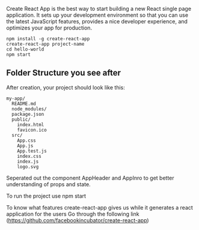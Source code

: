 
Create React App is the best way to start building a new React single page application. It sets up your development environment so that you can use the latest JavaScript features, provides a nice developer experience, and optimizes your app for production.

```
npm install -g create-react-app
create-react-app project-name
cd hello-world
npm start

```


## Folder Structure you see after

After creation, your project should look like this:

```
my-app/
  README.md
  node_modules/
  package.json
  public/
    index.html
    favicon.ico
  src/
    App.css
    App.js
    App.test.js
    index.css
    index.js
    logo.svg
```

Seperated out the component AppHeader and AppInro to get better understanding of props and state.

To run the project use npm start 

To know what features create-react-app gives us while it generates a react application for the users
Go through the following link
(https://github.com/facebookincubator/create-react-app)

